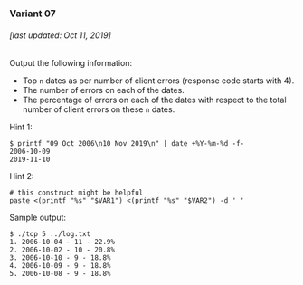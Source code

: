 ### Variant 07

###### [last updated: Oct 11, 2019]

Output the following information:

* Top `n` dates as per number of client errors (response code starts with 4).
* The number of errors on each of the dates.
* The percentage of errors on each of the dates with respect to the total number of client errors on these `n` dates.

Hint 1:
```
$ printf "09 Oct 2006\n10 Nov 2019\n" | date +%Y-%m-%d -f-
2006-10-09
2019-11-10
```

Hint 2:
```
# this construct might be helpful
paste <(printf "%s" "$VAR1") <(printf "%s" "$VAR2") -d ' '
```

Sample output:

```
$ ./top 5 ../log.txt
1. 2006-10-04 - 11 - 22.9%
2. 2006-10-02 - 10 - 20.8%
3. 2006-10-10 - 9 - 18.8%
4. 2006-10-09 - 9 - 18.8%
5. 2006-10-08 - 9 - 18.8%
```

